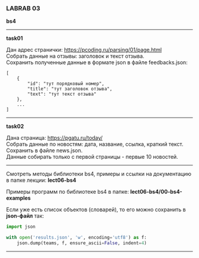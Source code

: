 ### LABRAB 03  

**bs4**  

---  

**task01**  

Дан адрес странички: https://pcoding.ru/parsing/01/page.html  
Собрать данные на отзывы: заголовок и текст отзыва.  
Сохранить полученные данные в формате json в файле feedbacks.json:  
```
[
	{
		"id": "тут порядковый номер",
		"title": "тут заголовок отзыва",
		"text": "тут текст отзыва"
	},
	...
]
```

---  

**task02**

Дана страница: https://pgatu.ru/today/  
Собрать данные по новостям: дата, название, ссылка, краткий текст.  
Сохранить в файле news.json.  
Данные собирать только с первой страницы - первые 10 новостей.  

---  

Смотреть методы библиотеки bs4, примеры и ссылки на документацию в папке лекции: **lect06-bs4**  

Примеры программ по библиотеке bs4 в папке: **lect06-bs4/00-bs4-examples**  

Если уже есть список объектов (словарей), то его можно сохранить в **json-файл** так:  

```py
import json

with open('results.json', 'w', encoding='utf8') as f:
    json.dump(teams, f, ensure_ascii=False, indent=4)
```

---  
